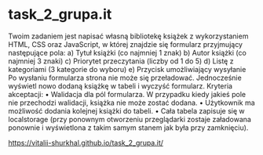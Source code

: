 # task_2_grupa.it

Twoim zadaniem jest napisać własną bibliotekę książek z wykorzystaniem HTML, CSS oraz JavaScript, w której znajdzie się formularz przyjmujący następujące pola:
a) Tytuł książki (co najmniej 1 znak)
b) Autor książki (co najmniej 3 znaki)
c) Priorytet przeczytania (liczby od 1 do 5)
d) Listę z kategoriami (3 kategorie do wyboru)
e) Przycisk umożliwiający wysyłanie
Po wysłaniu formularza strona nie może się przeładować. Jednocześnie wyświetl nowo dodaną książkę w tabeli i wyczyść formularz.
Kryteria akceptacji:
• Walidacja dla pól formularza. W przypadku kiedy jakieś pole nie przechodzi walidacji, książka nie może zostać dodana.
• Użytkownik ma możliwość dodania kolejnej książki do tabeli.
• Cała tabela zapisuje się w localstorage (przy ponownym otworzeniu przeglądarki zostaje
załadowana ponownie i wyświetlona z takim samym stanem jak była przy zamknięciu).

https://vitalii-shurkhal.github.io/task_2_grupa.it/
